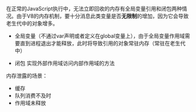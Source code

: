在正常的JavaScript执行中，无法立即回收的内存有全局变量引用和闭包两种情况。由于V8的内存机制，要十分消息此类变量是否**无限制**的增加，因为它会导致老生代中的对象增多。

* 全局变量（不通过var声明或者定义在global变量上），由于全局变量作用域需要直到进程退出才能释放，此时将导致引用的对象常驻内存（常驻在老生代中）

* 闭包 实现外部作用域访问内部作用域的方法



内存泄露的场景：

* 缓存
* 队列消费不及时
* 作用域未释放



